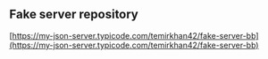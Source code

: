 ## Fake server repository

[https://my-json-server.typicode.com/temirkhan42/fake-server-bb](https://my-json-server.typicode.com/temirkhan42/fake-server-bb)
